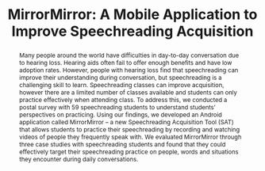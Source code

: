 ---
layout: publication
title: "MirrorMirror: A Mobile Application to Improve Speechreading Acquisition"
authors: Benjamin M. Gorman, David R. Flatla
year: 2018
link: "https://dl.acm.org/doi/10.1145/3173574.3173600"
abstract: Many people around the world have difficulties in day-to-day conversation due to hearing loss. Hearing aids often fail to offer enough benefits and have low adoption rates. However, people with hearing loss find that speechreading can improve their understanding during conversation, but speechreading is a challenging skill to learn. Speechreading classes can improve acquisition, however there are a limited number of classes available and students can only practice effectively when attending class. To address this, we conducted a postal survey with 59 speechreading students to understand students’ perspectives on practicing. Using our findings, we developed an Android application called MirrorMirror – a new Speechreading Acquisition Tool (SAT) that allows students to practice their speechreading by recording and watching videos of people they frequently speak with. We evaluated MirrorMirror through three case studies with speechreading students and found that they could effectively target their speechreading practice on people, words and situations they encounter during daily conversations.
---